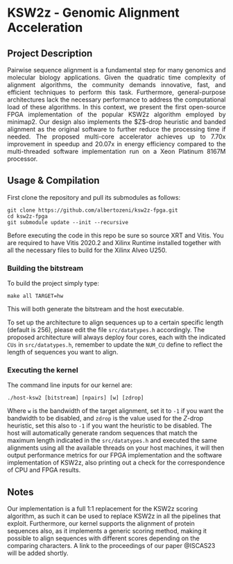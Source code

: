 # KSW2z - Genomic Alignment Acceleration

## Project Description
<p align="justify">
Pairwise sequence alignment is a fundamental step for many genomics and molecular biology applications.
Given the quadratic time complexity of alignment algorithms, the community demands innovative, fast, and efficient techniques to perform this task.
Furthermore, general-purpose architectures lack the necessary performance to address the computational load of these algorithms.
In this context, we present the first open-source FPGA implementation of the popular KSW2z algorithm employed by minimap2. 
Our design also implements the $Z$-drop heuristic and banded alignment as the original software to further reduce the processing time if needed.
The proposed multi-core accelerator achieves up to 7.70x improvement in speedup and 20.07x in energy efficiency compared to the multi-threaded software implementation run on a Xeon Platinum 8167M processor. 
</p>

## Usage & Compilation

First clone the repository and pull its submodules as follows:
```
git clone https://github.com/albertozeni/ksw2z-fpga.git
cd ksw2z-fpga
git submodule update --init --recursive
```
Before executing the code in this repo be sure so source XRT and Vitis.
You are required to have Vitis 2020.2 and Xilinx Runtime installed together with all the necessary files to build for the Xilinx Alveo U250.

### Building the bitstream

To build the project simply type:
```
make all TARGET=hw
```
This will both generate the bitstream and the host executable.

To set up the architecture to align sequences up to a certain specific length (default is 256), please edit the file `src/datatypes.h` accordingly.
The proposed architecture will always deploy four cores, each with the indicated `CUs` in `src/datatypes.h`, remember to update the `NUM_CU` define to reflect the length of sequences you want to align.

### Executing the kernel

The command line inputs for our kernel are:
```
./host-ksw2 [bitstream] [npairs] [w] [zdrop]
```
Where `w` is the bandwidth of the target alignment, set it to `-1` if you want the bandwidth to be disabled, and `zdrop` is the value used for the $Z$-drop heuristic,
set this also to `-1` if you want the heuristic to be disabled.
The host will automatically generate random sequences that match the maximum length indicated in the `src/datatypes.h` and executed the same alignments using all the available threads on your host machines,
it will then output performance metrics for our FPGA implementation and the software implementation of KSW2z, also printing out a check for the correspondence of CPU and FPGA results.

## Notes

Our implementation is a full 1:1 replacement for the KSW2z scoring algorithm, as such it can be used to replace KSW2z in all the pipelines that exploit.
Furthermore, our kernel supports the alignment of protein sequences also, as it implements a generic scoring method, making it possible to align sequences with different scores depending on the comparing characters.
A link to the proceedings of our paper @ISCAS23 will be added shortly.
